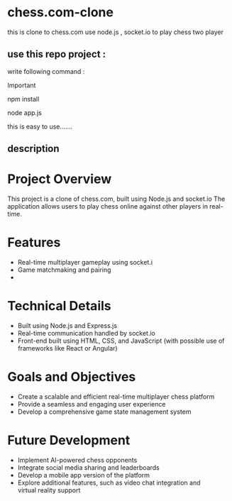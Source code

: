 # chess.com-clone
this is clone to chess.com use node.js , socket.io to play chess two player

## use this repo project :

write following command :
> [!IMPORTANT]
> npm install
> 
> node app.js

this is easy to use.......

## description

# Project Overview
This project is a clone of chess.com, built using Node.js and socket.io The application allows users to play chess online against other players in real-time.

# Features
- Real-time multiplayer gameplay using socket.i
- Game matchmaking and pairing
- 
# Technical Details
- Built using Node.js and Express.js
- Real-time communication handled by socket.io
- Front-end built using HTML, CSS, and JavaScript (with possible use of frameworks like React or Angular)

# Goals and Objectives
- Create a scalable and efficient real-time multiplayer chess platform
- Provide a seamless and engaging user experience
- Develop a comprehensive game state management system

# Future Development
- Implement AI-powered chess opponents
- Integrate social media sharing and leaderboards
- Develop a mobile app version of the platform
- Explore additional features, such as video chat integration and virtual reality support
